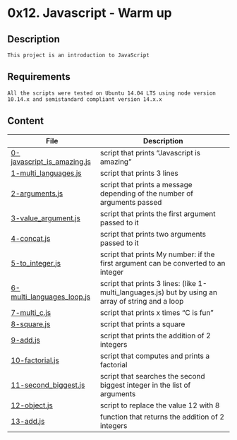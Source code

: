 # 0x12. Javascript - Warm up
## Description
    This project is an introduction to JavaScript
## Requirements
    All the scripts were tested on Ubuntu 14.04 LTS using node version 10.14.x and semistandard compliant version 14.x.x
## Content
| File | Description |
| --- | --- |
| [0-javascript_is_amazing.js](./0-javascript_is_amazing.js) |  script that prints “Javascript is amazing” |
| [1-multi_languages.js](./1-multi_languages.js) | script that prints 3 lines |
| [2-arguments.js](./2-arguments.js) | script that prints a message depending of the number of arguments passed |
| [3-value_argument.js](./3-value_argument.js) | script that prints the first argument passed to it |
| [4-concat.js](./4-concat.js) | script that prints two arguments passed to it |
| [5-to_integer.js](./5-to_integer.js) | script that prints My number: <first argument converted in integer> if the first argument can be converted to an integer |
| [6-multi_languages_loop.js](./6-multi_languages_loop.js) | script that prints 3 lines: (like 1-multi_languages.js) but by using an array of string and a loop |
| [7-multi_c.js](./7-multi_c.js) | script that prints x times “C is fun” |
| [8-square.js](./8-square.js) | script that prints a square |
| [9-add.js](./9-add.js) | script that prints the addition of 2 integers |
| [10-factorial.js](./10-factorial.js) | script that computes and prints a factorial |
| [11-second_biggest.js](./11-second_biggest.js) | script that searches the second biggest integer in the list of arguments |
| [12-object.js](./12-object.js) | script to replace the value 12 with 8 |
| [13-add.js](./13-add.js) | function that returns the addition of 2 integers |
